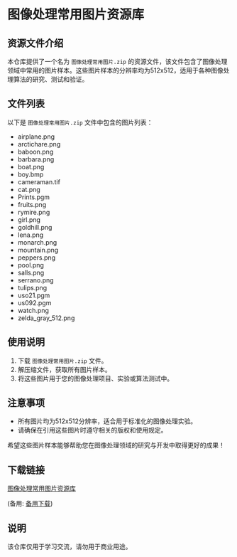 # 图像处理常用图片资源库

## 资源文件介绍

本仓库提供了一个名为 `图像处理常用图片.zip` 的资源文件，该文件包含了图像处理领域中常用的图片样本。这些图片样本的分辨率均为512x512，适用于各种图像处理算法的研究、测试和验证。

## 文件列表

以下是 `图像处理常用图片.zip` 文件中包含的图片列表：

- airplane.png
- arctichare.png
- baboon.png
- barbara.png
- boat.png
- boy.bmp
- cameraman.tif
- cat.png
- Prints.pgm
- fruits.png
- rymire.png
- girl.png
- goldhill.png
- lena.png
- monarch.png
- mountain.png
- peppers.png
- pool.png
- salls.png
- serrano.png
- tulips.png
- uso21.pgm
- us092.pgm
- watch.png
- zelda_gray_512.png

## 使用说明

1. 下载 `图像处理常用图片.zip` 文件。
2. 解压缩文件，获取所有图片样本。
3. 将这些图片用于您的图像处理项目、实验或算法测试中。

## 注意事项

- 所有图片均为512x512分辨率，适合用于标准化的图像处理实验。
- 请确保在引用这些图片时遵守相关的版权和使用规定。

希望这些图片样本能够帮助您在图像处理领域的研究与开发中取得更好的成果！

## 下载链接
[图像处理常用图片资源库](https://pan.quark.cn/s/41b43c8ad15c) 

(备用: [备用下载](https://pan.baidu.com/s/1F6SoxDTGspeMYRHplpwQEA?pwd=1234))

## 说明

该仓库仅用于学习交流，请勿用于商业用途。
